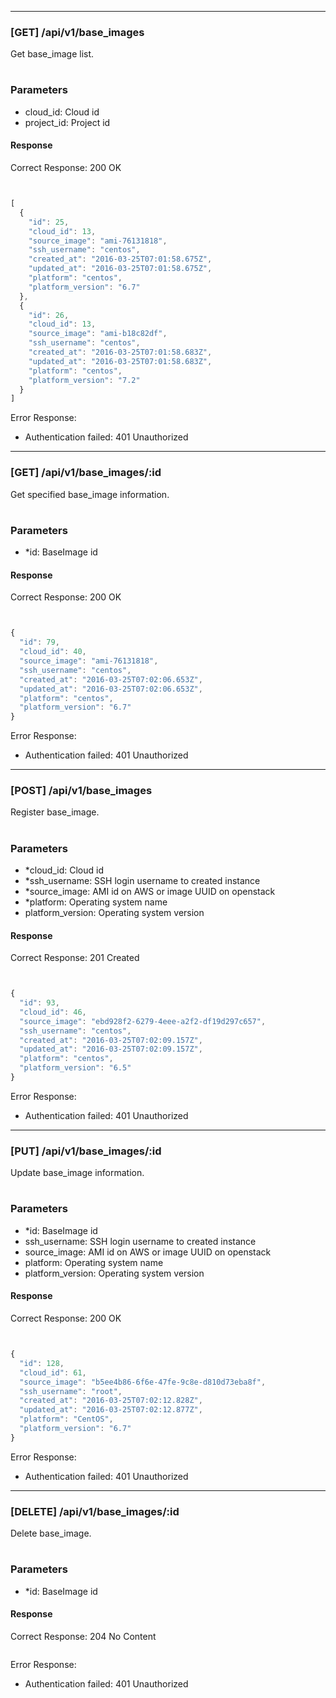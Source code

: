 
----

### [GET] /api/v1/base_images

Get base_image list.

#
### Parameters
- cloud_id: Cloud id
- project_id: Project id


#### Response

Correct Response: 200 OK

```javascript


[
  {
    "id": 25,
    "cloud_id": 13,
    "source_image": "ami-76131818",
    "ssh_username": "centos",
    "created_at": "2016-03-25T07:01:58.675Z",
    "updated_at": "2016-03-25T07:01:58.675Z",
    "platform": "centos",
    "platform_version": "6.7"
  },
  {
    "id": 26,
    "cloud_id": 13,
    "source_image": "ami-b18c82df",
    "ssh_username": "centos",
    "created_at": "2016-03-25T07:01:58.683Z",
    "updated_at": "2016-03-25T07:01:58.683Z",
    "platform": "centos",
    "platform_version": "7.2"
  }
]
```

Error Response:

- Authentication failed: 401 Unauthorized


----

### [GET] /api/v1/base_images/:id

Get specified base_image information.

#
### Parameters
- *id: BaseImage id


#### Response

Correct Response: 200 OK

```javascript


{
  "id": 79,
  "cloud_id": 40,
  "source_image": "ami-76131818",
  "ssh_username": "centos",
  "created_at": "2016-03-25T07:02:06.653Z",
  "updated_at": "2016-03-25T07:02:06.653Z",
  "platform": "centos",
  "platform_version": "6.7"
}
```

Error Response:

- Authentication failed: 401 Unauthorized


----

### [POST] /api/v1/base_images

Register base_image.

#
### Parameters
- *cloud_id: Cloud id
- *ssh_username: SSH login username to created instance
- *source_image: AMI id on AWS or image UUID on openstack
- *platform: Operating system name
- platform_version: Operating system version


#### Response

Correct Response: 201 Created

```javascript


{
  "id": 93,
  "cloud_id": 46,
  "source_image": "ebd928f2-6279-4eee-a2f2-df19d297c657",
  "ssh_username": "centos",
  "created_at": "2016-03-25T07:02:09.157Z",
  "updated_at": "2016-03-25T07:02:09.157Z",
  "platform": "centos",
  "platform_version": "6.5"
}
```

Error Response:

- Authentication failed: 401 Unauthorized


----

### [PUT] /api/v1/base_images/:id

Update base_image information.

#
### Parameters
- *id: BaseImage id
- ssh_username: SSH login username to created instance
- source_image: AMI id on AWS or image UUID on openstack
- platform: Operating system name
- platform_version: Operating system version


#### Response

Correct Response: 200 OK

```javascript


{
  "id": 128,
  "cloud_id": 61,
  "source_image": "b5ee4b86-6f6e-47fe-9c8e-d810d73eba8f",
  "ssh_username": "root",
  "created_at": "2016-03-25T07:02:12.828Z",
  "updated_at": "2016-03-25T07:02:12.877Z",
  "platform": "CentOS",
  "platform_version": "6.7"
}
```

Error Response:

- Authentication failed: 401 Unauthorized


----

### [DELETE] /api/v1/base_images/:id

Delete base_image.

#
### Parameters
- *id: BaseImage id


#### Response

Correct Response: 204 No Content

```javascript

```

Error Response:

- Authentication failed: 401 Unauthorized
